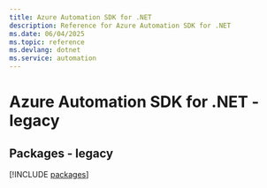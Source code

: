 ```yaml
---
title: Azure Automation SDK for .NET
description: Reference for Azure Automation SDK for .NET
ms.date: 06/04/2025
ms.topic: reference
ms.devlang: dotnet
ms.service: automation
---
```

# Azure Automation SDK for .NET - legacy
## Packages - legacy
[!INCLUDE [packages](automation-index.md)]